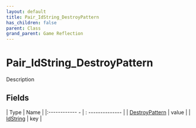 ```yaml
---
layout: default
title: Pair_IdString_DestroyPattern
has_children: false
parent: Class
grand_parent: Game Reflection
---
```

# Pair_IdString_DestroyPattern
Description 

## Fields
| Type | Name |
|:------------ - | : -------------- |
| [DestroyPattern](game-reflection/classes/destroy_pattern.md) | value |
| [IdString](game-reflection/components/id_string.md) | key |

